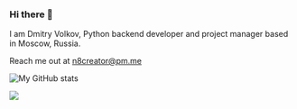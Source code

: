 ### Hi there 👋

I am Dmitry Volkov, Python backend developer and project manager based in Moscow, Russia.

Reach me out at n8creator@pm.me

![My GitHub stats](https://github-readme-stats.vercel.app/api?username=n8creator)

![](https://komarev.com/ghpvc/?username=n8creator&color=brightgreen)
